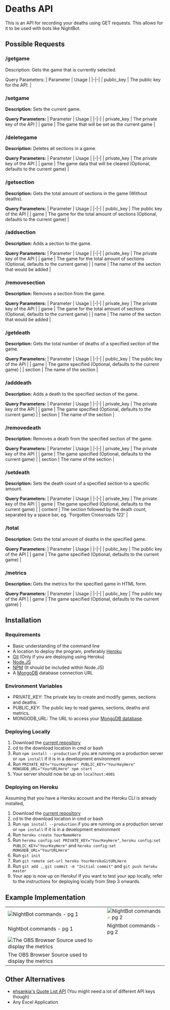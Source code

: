 # Deaths API

This is an API for recording your deaths using GET requests. This allows for it to be used with bots like NightBot.

## Possible Requests

### /getgame

Description: Gets the game that is currently selected.

Query Parameters:
| Parameter | Usage |
|-|-|
| public_key | The public key for the API. |

### /setgame

**Description:** Sets the current game.

**Query Parameters:**
| Parameter | Usage |
|-|-|
| private_key | The private key of the API |
| game | The game that will be set as the current game |

### /deletegame

**Description:** Deletes all sections in a game.

**Query Parameters:**
| Parameter | Usage |
|-|-|
| private_key | The private key of the API |
| game | The game data that will be cleared (Optional, defaults to the current game) |

### /getsection

**Description:** Gets the total amount of sections in the game (Without deaths).

**Query Parameters:**
| Parameter | Usage |
|-|-|
| public_key | The public key of the API |
| game | The game for the total amount of sections (Optional, defaults to the current game) |

### /addsection

**Description:** Adds a section to the game.

**Query Parameters:**
| Parameter | Usage |
|-|-|
| private_key | The private key of the API |
| game | The game for the total amount of sections (Optional, defaults to the current game) |
| name | The name of the section that would be added |

### /removesection

**Description:** Removes a section from the game.

**Query Parameters:**
| Parameter | Usage |
|-|-|
| private_key | The private key of the API |
| game | The game for the total amount of sections (Optional, defaults to the current game) |
| name | The name of the section that would be added |

### /getdeath

**Description:** Gets the total number of deaths of a specified section of the game.

**Query Parameters:**
| Parameter | Usage |
|-|-|
| public_key | The public key of the API |
| game | The game specified (Optional, defaults to the current game) |
| section | The name of the section |

### /adddeath

**Description:** Adds a death to the specified section of the game.

**Query Parameters:**
| Parameter | Usage |
|-|-|
| private_key | The private key of the API |
| game | The game specified (Optional, defaults to the current game) |
| section | The name of the section |

### /removedeath

**Description:** Removes a death from the specified section of the game.

**Query Parameters:**
| Parameter | Usage |
|-|-|
| private_key | The private key of the API |
| game | The game specified (Optional, defaults to the current game) |
| section | The name of the section |

### /setdeath

**Description:** Sets the death count of a specified section to a specific amount.

**Query Parameters:**
| Parameter | Usage |
|-|-|
| private_key | The private key of the API |
| game | The game specified (Optional, defaults to the current game) |
| content | The section followed by the death count, separated by a space bar, eg. 'Forgotten Crossroads 122' |

### /total

**Description:** Gets the total amount of deaths in the specified game.

**Query Parameters:**
| Parameter | Usage |
|-|-|
| public_key | The public key of the API |
| game | The game specified (Optional, defaults to the current game) |

### /metrics

**Description:** Gets the metrics for the specified game in HTML form.

**Query Parameters:**
| Parameter | Usage |
|-|-|
| public_key | The public key of the API |
| game | The game specified (Optional, defaults to the current game) |

## Installation

### Requirements

* Basic understanding of the command line
* A location to deploy the program, preferably [Heroku](https://devcenter.heroku.com/articles/getting-started-with-nodejs)
* [Git](https://git-scm.com/downloads) (Only if you are deploying using Heroku)
* [Node.JS](https://nodejs.org/en/download/)
* [NPM](https://www.npmjs.com/get-npm) (It should be included within Node.JS)
* A [MongoDB](https://docs.atlas.mongodb.com/getting-started/) database connection URL

### Environment Variables

* PRIVATE_KEY: The private key to create and modify games, sections and deaths.
* PUBLIC_KEY: The public key to read games, sections, deaths and metrics.
* MONGODB_URL: The URL to access your [MongoDB database](https://docs.atlas.mongodb.com/getting-started/).

### Deploying Locally

1. Download the [current repository](https://github.com/paxriel/deaths-api/archive/master.zip)
2. cd to the download location in cmd or bash
3. Run `npm install --production` if you are running on a production server or `npm install` if it is in a development environment
4. Run `PRIVATE_KEY="YourKeyHere" PUBLIC_KEY="YourKeyHere" MONGODB_URL="YourURLHere" npm start`
5. Your server should now be up on `localhost:4001`

### Deploying on Heroku

Assuming that you have a Heroku account and the Heroku CLI is already installed,

1. Download the [current repository](https://github.com/paxriel/deaths-api/archive/master.zip)
2. cd to the download location in cmd or bash
3. Run `npm install --production` if you are running on a production server or `npm install` if it is in a development environment
4. Run `heroku create YourNameHere`
5. Run `heroku config:set PRIVATE_KEY="YourKeyHere"`, `heroku config:set PUBLIC_KEY="YourKeyHere"` and `heroku config:set MONGODB_URL="YourURLHere"`
6. Run `git init`
7. Run `git remote set-url heroku YourHerokuGitURLHere`
8. Run `git add .`, `git commit -m "Initial commit"` and `git push heroku master`
9. Your app is now up on Heroku! If you want to test your app locally, refer to the instructions for deploying locally from Step 3 onwards.

## Example Implementation

| | |
|-|-|
| ![NightBot commands - pg 1](./images/nightbot_pg1.png) | ![NightBot commands - pg 2](./images/nightbot_pg2.png) |
| Nightbot commands - pg 1 | Nightbot commands - pg 2 |
| ![The OBS Browser Source used to display the metrics](./images/obs_source.png) | |
| The OBS Browser Source used to display the metrics| |

## Other Alternatives

* [ehsankia's Quote List API](https://community.nightdev.com/t/customapi-quote-system/7871) (You might need a lot of different API keys though)
* Any Excel Application
